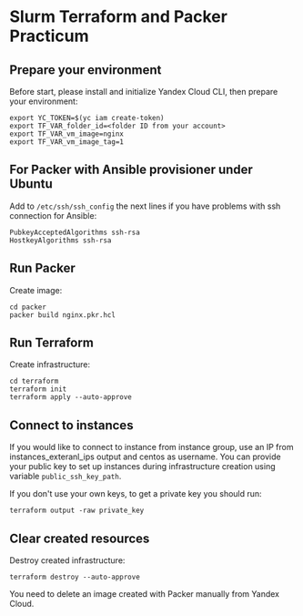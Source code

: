 # Slurm Terraform and Packer Practicum
## Prepare your environment
Before start, please install and initialize Yandex Cloud CLI, then prepare your environment:
```
export YC_TOKEN=$(yc iam create-token)
export TF_VAR_folder_id=<folder ID from your account>
export TF_VAR_vm_image=nginx
export TF_VAR_vm_image_tag=1
```
## For Packer with Ansible provisioner under Ubuntu
Add to `/etc/ssh/ssh_config` the next lines if you have problems with ssh connection for Ansible:
```
PubkeyAcceptedAlgorithms ssh-rsa
HostkeyAlgorithms ssh-rsa
```
## Run Packer
Create image:
```
cd packer
packer build nginx.pkr.hcl
```
## Run Terraform
Create infrastructure:
```
cd terraform
terraform init
terraform apply --auto-approve
```
## Connect to instances
If you would like to connect to instance from instance group, use an IP from instances_exteranl_ips output and centos as username.
You can provide your public key to set up instances during infrastructure creation using variable `public_ssh_key_path`.

If you don't use your own keys, to get a private key you should run:
```
terraform output -raw private_key
```
## Clear created resources
Destroy created infrastructure:
```
terraform destroy --auto-approve
```
You need to delete an image created with Packer manually from Yandex Cloud.